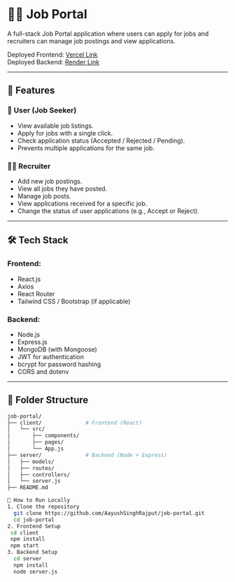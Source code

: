 # 🧑‍💼 Job Portal

A full-stack Job Portal application where users can apply for jobs and recruiters can manage job postings and view applications.

Deployed Frontend: [Vercel Link](https://job-portal-omega-inky.vercel.app/)  
Deployed Backend: [Render Link](https://job-portal-nsz5.onrender.com)

---

## 🚀 Features

### 👤 User (Job Seeker)
- View available job listings.
- Apply for jobs with a single click.
- Check application status (Accepted / Rejected / Pending).
- Prevents multiple applications for the same job.

### 🧑‍💼 Recruiter
- Add new job postings.
- View all jobs they have posted.
- Manage job posts.
- View applications received for a specific job.
- Change the status of user applications (e.g., Accept or Reject).

---

## 🛠️ Tech Stack

### Frontend:
- React.js
- Axios
- React Router
- Tailwind CSS / Bootstrap (if applicable)

### Backend:
- Node.js
- Express.js
- MongoDB (with Mongoose)
- JWT for authentication
- bcrypt for password hashing
- CORS and dotenv

---

## 📁 Folder Structure

```bash
job-portal/
├── client/              # Frontend (React)
│   └── src/
│       ├── components/
│       ├── pages/
│       └── App.js
├── server/              # Backend (Node + Express)
│   ├── models/
│   ├── routes/
│   ├── controllers/
│   └── server.js
├── README.md

🧪 How to Run Locally
1. Clone the repository
  git clone https://github.com/AayushSinghRajput/job-portal.git
  cd job-portal
2. Frontend Setup
 cd client
 npm install
 npm start
3. Backend Setup
  cd server
  npm install
  node server.js
